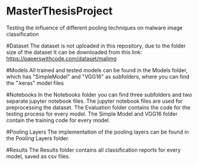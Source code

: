 # MasterThesisProject
Testing the influence of different pooling techniques on malware image classification

#Dataset
The dataset is not uploaded in this repository, due to the folder size of the dataset 
It can be downloaded from this link: https://paperswithcode.com/dataset/malimg

#Models
All trained and tested models can be found in the Models folder, which has "SimpleModel" and "VGG16" as subfolders,
where you can find the ".keras" model files

#Notebooks
In the Notebooks folder you can find three subfolders and two separate jupyter notebook files.
The jupyter notebook files are used for preprocessing the dataset.
The Evaluation folder contains the code for the testing process for every model.
The Simple Model and VGG16 folder contain the training code for every model.

#Pooling Layers
The implementation of the pooling layers can be found in the Pooling Layers folder.

#Results
The Results folder contains all classification reports for every model, saved as csv files.
